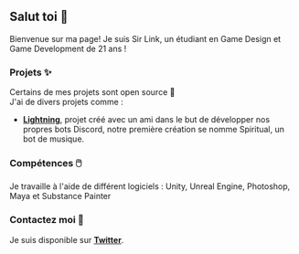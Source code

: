 ## Salut toi 👋

Bienvenue sur ma page! Je suis Sir Link, un étudiant en Game Design et Game Development de 21 ans !

### Projets ✨

Certains de mes projets sont open source 👀  
J'ai de divers projets comme :

* **[Lightning]()**, projet créé avec un ami dans le but de développer nos propres bots Discord, notre première création se nomme Spiritual, un bot de musique.

### Compétences 🖱️

Je travaille à l'aide de différent logiciels : Unity, Unreal Engine, Photoshop, Maya et Substance Painter

### Contactez moi 🤝

Je suis disponible sur **[Twitter](https://twitter.com/SirLink_)**.
